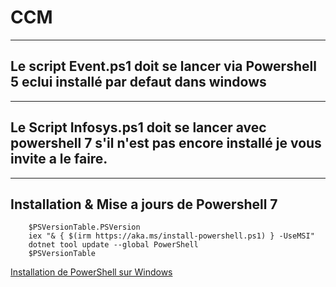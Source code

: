 # CCM
------------------------------------------------------------------------------------------------------------------------------------------



## Le script Event.ps1 doit se lancer via Powershell 5 eclui installé par defaut dans windows
------------------------------------------------------------------------------------------------------------------------------------------


## Le Script Infosys.ps1 doit se lancer avec powershell 7 s'il n'est pas encore installé je vous invite a le faire.
------------------------------------------------------------------------------------------------------------------------------------------

Installation & Mise a jours de Powershell 7
------------------------------------------------------------------------------------------------------------------------------------------

        $PSVersionTable.PSVersion
        iex "& { $(irm https://aka.ms/install-powershell.ps1) } -UseMSI"
        dotnet tool update --global PowerShell
        $PSVersionTable



                                
<a href="https://learn.microsoft.com/fr-fr/powershell/scripting/install/installing-powershell-on-windows?view=powershell-7.5" rel="nofollow">Installation de PowerShell sur Windows</a>
